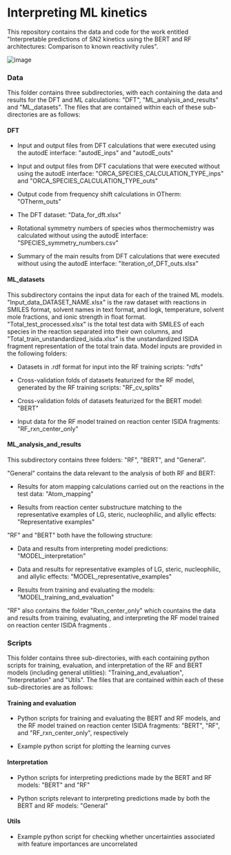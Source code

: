 # Interpreting ML kinetics

This repository contains the data and code for the work entitled "Interpretable predictions of SN2 kinetics using the BERT and RF architectures: Comparison to known reactivity rules". 

![image](https://github.com/user-attachments/assets/14fd32ea-9d58-4023-beb6-1810fb262b3c)


### Data
This folder contains three subdirectories, with each containing the data and results for the DFT and ML calculations: "DFT", "ML_analysis_and_results" and "ML_datasets". The files that are contained within each of these sub-directories are as follows: 

#### DFT

* Input and output files from DFT calculations that were executed using the autodE interface: "autodE_inps" and "autodE_outs"

* Input and output files from DFT caculations that were executed without using the autodE interface: "ORCA_SPECIES_CALCULATION_TYPE_inps" and "ORCA_SPECIES_CALCULATION_TYPE_outs"

* Output code from frequency shift calculations in OTherm: "OTherm_outs"

* The DFT dataset: "Data_for_dft.xlsx"

* Rotational symmetry numbers of species whos thermochemistry was calculated without using the autodE interface: "SPECIES_symmetry_numbers.csv"

* Summary of the main results from DFT calculations that were executed without using the autodE interface: "Iteration_of_DFT_outs.xlsx"
  
#### ML_datasets 

This subdirectory contains the input data for each of the trained ML models. "Input_data_DATASET_NAME.xlsx" is the raw dataset with reactions in SMILES format, solvent names in text format, and logk, temperature, solvent mole fractions, and ionic strength in float format. "Total_test_processed.xlsx" is the total test data with SMILES of each species in the reaction separated into their own columns, and "Total_train_unstandardized_isida.xlsx" is the unstandardized ISIDA fragment representation of the total train data. Model inputs are provided in the following folders:

* Datasets in .rdf format for input into the RF training scripts: "rdfs"

* Cross-validation folds of datasets featurized for the RF model, generated by the RF training scripts: "RF_cv_splits"

* Cross-validation folds of datasets featurized for the BERT model: "BERT"

* Input data for the RF model trained on reaction center ISIDA fragments: "RF_rxn_center_only"

#### ML_analysis_and_results

This subdirectory contains three folders: "RF", "BERT", and "General". 

"General" contains the data relevant to the analysis of both RF and BERT:

  * Results for atom mapping calculations carried out on the reactions in the test data: "Atom_mapping"

  * Results from reaction center substructure matching to the representative examples of LG, steric, nucleophilic, and allylic effects: "Representative examples"

"RF" and "BERT" both have the following structure:

* Data and results from interpreting model predictions: "MODEL_interpretation"
  
* Data and results for representative examples of LG, steric, nucleophilic, and allylic effects: "MODEL_representative_examples"

*  Results from training and evaluating the models: "MODEL_training_and_evaluation"

"RF" also contains the folder "Rxn_center_only" which countains the data and results from training, evaluating, and interpreting the RF model trained on reaction center ISIDA fragments . 


### Scripts

This folder contains three sub-directories, with each containing python scripts for training, evaluation, and interpretation of the RF and BERT models (including general utilities): "Training_and_evaluation", "Interpretation" and "Utils". The files that are contained within each of these sub-directories are as follows: 

#### Training and evaluation

* Python scripts for training and evaluating the BERT and RF models, and the RF model trained on reaction center ISIDA fragments: "BERT", "RF", and "RF_rxn_center_only", respectively

* Example python script for plotting the learning curves

#### Interpretation

* Python scripts for interpreting predictions made by the BERT and RF models: "BERT" and "RF"
  
* Python scripts relevant to interpreting predictions made by both the BERT and RF models: "General"

#### Utils

* Example python script for checking whether uncertainties associated with feature importances are uncorrelated
